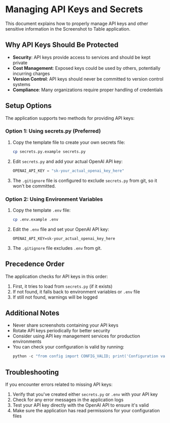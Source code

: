 # Managing API Keys and Secrets

This document explains how to properly manage API keys and other sensitive information in the Screenshot to Table application.

## Why API Keys Should Be Protected

- **Security**: API keys provide access to services and should be kept private
- **Cost Management**: Exposed keys could be used by others, potentially incurring charges
- **Version Control**: API keys should never be committed to version control systems
- **Compliance**: Many organizations require proper handling of credentials

## Setup Options

The application supports two methods for providing API keys:

### Option 1: Using secrets.py (Preferred)

1. Copy the template file to create your own secrets file:
   ```bash
   cp secrets.py.example secrets.py
   ```

2. Edit `secrets.py` and add your actual OpenAI API key:
   ```python
   OPENAI_API_KEY = "sk-your_actual_openai_key_here"
   ```

3. The `.gitignore` file is configured to exclude `secrets.py` from git, so it won't be committed.

### Option 2: Using Environment Variables

1. Copy the template `.env` file:
   ```bash
   cp .env.example .env
   ```

2. Edit the `.env` file and set your OpenAI API key:
   ```
   OPENAI_API_KEY=sk-your_actual_openai_key_here
   ```

3. The `.gitignore` file excludes `.env` from git.

## Precedence Order

The application checks for API keys in this order:
1. First, it tries to load from `secrets.py` (if it exists)
2. If not found, it falls back to environment variables or `.env` file
3. If still not found, warnings will be logged

## Additional Notes

- Never share screenshots containing your API keys
- Rotate API keys periodically for better security
- Consider using API key management services for production environments
- You can check your configuration is valid by running:
  ```python
  python -c "from config import CONFIG_VALID; print('Configuration valid:', CONFIG_VALID)"
  ```

## Troubleshooting

If you encounter errors related to missing API keys:

1. Verify that you've created either `secrets.py` or `.env` with your API key
2. Check for any error messages in the application logs
3. Test your API key directly with the OpenAI API to ensure it's valid
4. Make sure the application has read permissions for your configuration files